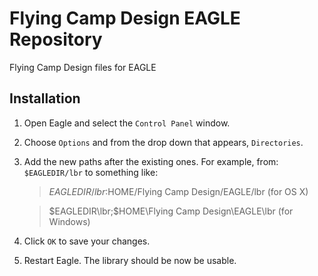 Flying Camp Design EAGLE Repository
===================================

Flying Camp Design files for EAGLE

Installation
------------

1. Open Eagle and select the `Control Panel` window.
2. Choose `Options` and from the drop down that appears, `Directories`.
3. Add the new paths after the existing ones.  For example, from: `$EAGLEDIR/lbr` to something like:

    > $EAGLEDIR/lbr:$HOME/Flying Camp Design/EAGLE/lbr (for OS X)

    > $EAGLEDIR\lbr;$HOME\Flying Camp Design\EAGLE\lbr (for Windows)

4. Click `OK` to save your changes.
5. Restart Eagle. The library should be now be usable.
